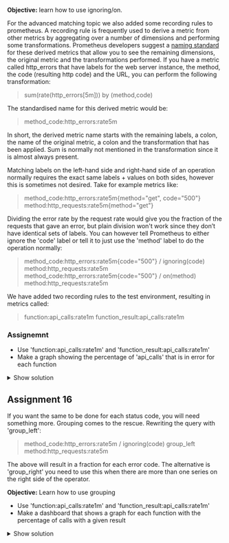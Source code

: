 **Objective:** learn how to use ignoring/on.

For the advanced matching topic we also added some recording rules to prometheus. 
A recording rule is frequently used to derive a metric from other metrics by aggregating
over a number of dimensions and performing some transformations. 
Prometheus developers suggest a [naming standard](https://prometheus.io/docs/practices/rules/#naming-and-aggregation)
for these derived metrics that allow you to see the remaining dimensions, 
the original metric and the transformations performed. 
If you have a metric called http_errors that have labels for the web server instance, 
the method, the code (resulting http code) and the URL, you can perform the following transformation:
> sum(rate(http_errors[5m])) by (method,code)

The standardised name for this derived metric would be:
> method_code:http_errors:rate5m

In short, the derived metric name starts with the remaining labels, a colon, the name of the original metric, a colon and the transformation that has been applied. Sum is normally not mentioned in the transformation since it is almost always present.


Matching labels on the left-hand side and right-hand side of an operation normally requires the exact same labels + values on both sides, however this is sometimes not desired. Take for example metrics like:
> method_code:http_errors:rate5m{method="get", code="500"}
> method:http_requests:rate5m{method="get"}


Dividing the error rate by the request rate would give you the fraction of the requests that gave an error, but plain division won't work since they don’t have identical sets of labels. You can however tell Prometheus to either ignore the 'code' label or tell it to just use the 'method' label to do the operation normally:
> method_code:http_errors:rate5m{code="500"} / ignoring(code) method:http_requests:rate5m
> method_code:http_errors:rate5m{code="500"} / on(method) method:http_requests:rate5m


We have added two recording rules to the test environment, resulting in metrics called:
> function:api_calls:rate1m
> function_result:api_calls:rate1m

### Assignemnt
  * Use 'function:api_calls:rate1m' and 'function_result:api_calls:rate1m'
  * Make a graph showing the percentage of 'api_calls' that is in error for each function

<details>
  <summary>Show solution</summary>

  ## Solution 15
  You should have filled in: ```function_result:api_calls:rate1m{result="ERROR"} / ignoring(result) function:api_calls:rate1m```
  ![assignment15-1](./chapter2/assignment15-1.png)

  Change the left axis to show percentages based on a fraction and make sure the minimum and maximum value are specified:
  ![assignment15-2](./chapter2/assignment15-2.png)

  The graph should look similar to this:
  ![assignment15-3](./chapter2/assignment15-3.png)
</details>

## Assignment 16
If you want the same to be done for each status code, you will need something more. Grouping comes to the rescue. Rewriting the query with 'group_left':
> method_code:http_errors:rate5m / ignoring(code) group_left method:http_requests:rate5m

The above will result in a fraction for each error code. The alternative is 'group_right' you need to use this  when there are more than one series on the right side of the operator.

**Objective:**
Learn how to use grouping
  * Use 'function:api_calls:rate1m' and 'function_result:api_calls:rate1m'
  * Make a dashboard that shows a graph for each function with the percentage of calls with a given result

<details>
  <summary>Show solution</summary>

  ## Solution 16
  You need a variable Function with label_values(function) as a query:
  ![assignment16-1](./chapter2/assignment16-1.png)

  You should have filled in: ```function_result:api_calls:rate1m / ignoring(result) group_left(function) function:api_calls:rate1m```
  ![assignment16-2](./chapter2/assignment16-2.png)

  The dashboard should look similar to this (after it has been saved and reloaded):
  ![assignment16-3](./chapter2/assignment16-3.png)

  Note that this graph has a 30 min time frame instead of the default 15 min.
</details>
